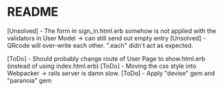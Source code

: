 # README

[Unsolved] - The form in sign_in.html.erb somehow is not applied with the validators in User Model -> can still send out empty entry
[Unsolved] - QRcode will over-write each other. ".each" didn't act as expected. 

[ToDo] - Should probably change route of User Page to show.html.erb (instead of using index.html.erb)
[ToDo] - Moving the css style into Webpacker -> rails server is damn slow.
[ToDo] - Apply "devise" gem and "paranoia" gem